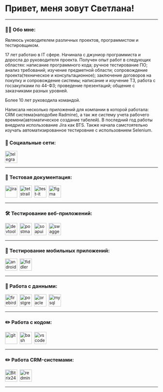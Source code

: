 # Привет, меня зовут Светлана!

---

### 👨‍💻 Обо мне:

Являюсь уководителем различных проектов, программистом и тестировщиком.

17 лет работаю в IT сфере. Начинала с джуниор программиста и доросла до руководителя проекта.
Получен опыт работ в следующих областях: 
написание программного кода;
ручное тестирование ПО;
анализ требований;
изучение предметной области;
сопровождение проекта(техническое и консультационное);
заключение договоров на покупку и сопровождение системы;
написание и изучение ТЗ, работа с госзакупками по 44-ФЗ;
проведение презентаций;
общение с заказчиками разных уровней.

Более 10 лет руководила командой.

Написала несколько приложений для компании в которой работала: CRM система(наподобие Radmine), а так же систему учета рабочего времени(автоматическое создание табелей).
В последний год работы внедрила использование Jira как BTS.
Также начала самстоятельно изучать автоматизированное тестировние с использовнием Selenium.


### 🤝 Социальные сети:

  <div id="badges">
    <a href="https://t.me/Belosnegka85" target="_blank">
      <img src="https://cdn-icons-png.flaticon.com/512/2111/2111646.png" width="40" height="40" alt="telegram" />
    </a>
  </div>

---

### 📁 Тестовая документация:

<div>
  <img src="https://cdn.jsdelivr.net/gh/devicons/devicon/icons/jira/jira-original.svg" title="jira" alt="jira" width="40" height="40"/>&nbsp
  <img src="https://codahosted.io/packs/21236/unversioned/assets/LOGO/ba1091c59bab89cd2fd0f289622731fe16113d7b00905abe64759c313a4b73b76c1b0426076ed76cb74752234c734131df46992d5b8b48fc13e264240e4f7119f736cfeb64df36ded54b5cbf6198b9cadedf18dd0cac5c7dbcd16e6336c29363cd1292ba" title="testrail" alt="tetstrail" width="40" height="40"/>&nbsp
  <img src="https://docs.testit.software/images/testit_logo_icon_blue.png" title="test-it" alt="test-it" width="40" height="40"/>&nbsp
  <img src="https://cdn.jsdelivr.net/gh/devicons/devicon/icons/figma/figma-original.svg" title="figma" alt="figma" width="40" height="40"/>&nbsp
</div>

---

### 🛠 Тестирование веб-приложений:

<div>
  <img src="https://d33wubrfki0l68.cloudfront.net/38b5c953a4667366685d55db55d057c86db1fc54/a0fdc/static/acae6b24d940347661ca901ea07f47c1/chrome-dev-logo-icon.png" title="devtools" alt="devtools" width="40" height="40"/>&nbsp
  <img src="https://seeklogo.com/images/P/postman-logo-0087CA0D15-seeklogo.com.png" title="postman" alt="postman" width="40" height="40"/>&nbsp
  <img src="https://static0.smartbear.co/smartbearbrand/media/images/home/soapui-icon.svg" title="soapui" alt="soapui" width="40" height="40"/>&nbsp
  <img src="https://static0.smartbear.co/smartbearbrand/media/images/home/swagger-icon.svg" title="soapui" alt="swagger" width="40" height="40"/>&nbsp
</div>

---

### 📱 Тестирование мобильных приложений:

<div>
  <img src="https://cdn.jsdelivr.net/gh/devicons/devicon/icons/androidstudio/androidstudio-original.svg" title="android-studio" alt="android-studio" width="40" height="40"/>&nbsp
  <img src="https://www.megaleechers.com/storage/Fiddler-Everywhere-Icon.png" title="fiddler" alt="fiddler" width="40" height="40"/>&nbsp
</div>


---

### 💾 Работа с данными:

<div>
  <img src="https://avatars.githubusercontent.com/u/6057940?s=200&v=4" title="firebird" alt="firebird" width="40" height="40"/>&nbsp
  <img src="https://cdn.jsdelivr.net/gh/devicons/devicon/icons/postgresql/postgresql-original.svg" title="postgresql" alt="postgresql" width="40" height="40"/>&nbsp
  <img src="https://cdn.jsdelivr.net/gh/devicons/devicon/icons/oracle/oracle-original.svg" title="oracle" alt="oracle" width="40" height="40"/>&nbsp
  <img src="https://cdn.jsdelivr.net/gh/devicons/devicon/icons/mysql/mysql-original.svg" title="mysql" alt="mysql" width="40" height="40"/>&nbsp  
</div>

---

### ✏️ Работа с кодом:

<div>
  <img src="https://cdn.jsdelivr.net/gh/devicons/devicon/icons/git/git-original.svg" title="git" alt="git" width="40" height="40"/>&nbsp
  <img src="https://upload.wikimedia.org/wikipedia/commons/thumb/4/4b/Bash_Logo_Colored.svg/1024px-Bash_Logo_Colored.svg.png?20180723054350" title="bash" alt="bash" width="40" height="40"/>&nbsp
  <img src="https://cdn.jsdelivr.net/gh/devicons/devicon/icons/java/java-original.svg" title="vscode" alt="vscode" width="40" height="40"/>&nbsp
  
</div>

---
### ✏️ Работа CRM-системами:

<div>
  <img src="https://util.1c-bitrix.ru/upload/update/c9f/bitrix24.png" title="Bitrix24" alt="Bitrix24" width="40" height="40"/>&nbsp
  <img src="https://w7.pngwing.com/pngs/305/131/png-transparent-redmine-installation-issue-tracking-system-project-management-open-source-software-github-logo-project-management-apache-subversion-thumbnail.png" title="redmine" alt="redmine" width="40" height="40"/>&nbsp
  
</div>

---
